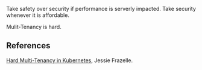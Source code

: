 

Take safety over security if performance is serverly impacted. Take security whenever it is affordable.

Mulit-Tenancy is hard.


## References

[Hard Multi-Tenancy in Kubernetes](https://blog.jessfraz.com/post/hard-multi-tenancy-in-kubernetes/), Jessie Frazelle.